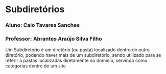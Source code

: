 # Subdiretórios
### Aluno: Caio Tavares Sanches
### Professor: Abrantes Araújo Silva Filho
Um Subdiretório é um diretório (ou pasta) localizado dentro de outro diretório, podendo haver mais de um subdiretório, sendo utilizado para se referir a pastas localizadas diretamente no domínio, servindo como categorias dentro de um site
